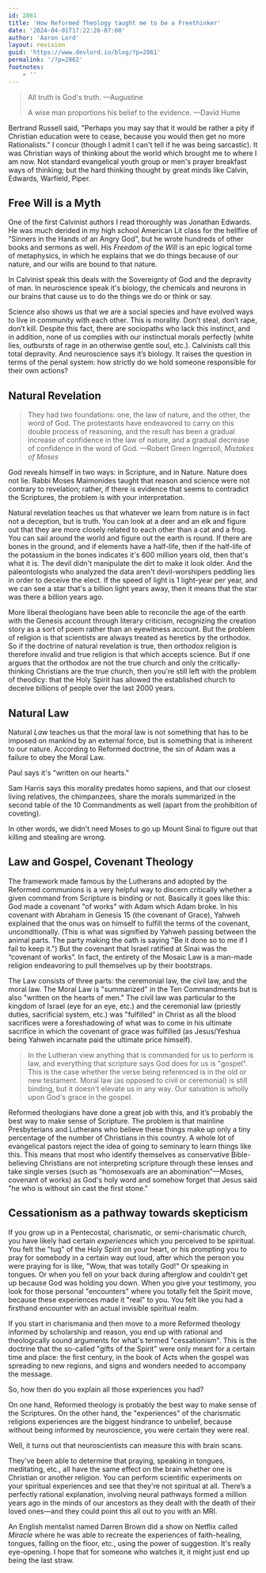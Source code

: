 ```yaml
---
id: 2861
title: 'How Reformed Theology taught me to be a Freethinker'
date: '2024-04-01T17:22:26-07:00'
author: 'Aaron Lord'
layout: revision
guid: 'https://www.devlord.io/blog/?p=2861'
permalink: '/?p=2861'
footnotes:
    - ''
---
```


<blockquote>
  All truth is God's truth. —Augustine
  
  A wise man proportions his belief to the evidence. —David Hume
</blockquote>

Bertrand Russell said, "Perhaps you may say that it would be rather a pity if Christian education were to cease, because you would then get no more Rationalists." I concur (though I admit I can't tell if he was being sarcastic). It was Christian ways of thinking about the world which brought me to where I am now. Not standard evangelical youth group or men's prayer breakfast ways of thinking; but the hard thinking thought by great minds like Calvin, Edwards, Warfield, Piper.

<h2>Free Will is a Myth</h2>

One of the first Calvinist authors I read thoroughly was Jonathan Edwards. He was much derided in my high school American Lit class for the hellfire of "Sinners in the Hands of an Angry God", but he wrote hundreds of other books and sermons as well. His <em>Freedom of the Will</em> is an epic logical tome of metaphysics, in which he explains that we do things because of our nature, and our wills are bound to that nature.

In Calvinist speak this deals with the Sovereignty of God and the depravity of man. In neuroscience speak it's biology, the chemicals and neurons in our brains that cause us to do the things we do or think or say.

Science also shows us that we are a social species and have evolved ways to live in community with each other. This is morality. Don’t steal, don’t rape, don’t kill. Despite this fact, there are sociopaths who lack this instinct, and in addition, none of us complies with our instinctual morals perfectly (white lies, outbursts of rage in an otherwise gentle soul, etc.). Calvinists call this total depravity. And neuroscience says it’s biology. It raises the question in terms of the penal system: how strictly do we hold someone responsible for their own actions?

<h2>Natural Revelation</h2>

<blockquote>
  They had two foundations: one, the law of nature, and the other, the word of God. The protestants have endeavored to carry on this double process of reasoning, and the result has been a gradual increase of confidence in the law of nature, and a gradual decrease of confidence in the word of God. —Robert Green Ingersoll, <em>Mistakes of Moses</em>
</blockquote>

God reveals himself in two ways: in Scripture, and in Nature. Nature does not lie. Rabbi Moses Maimonides taught that reason and science were not contrary to revelation; rather, if there is evidence that seems to contradict the Scriptures, the problem is with your interpretation.

Natural revelation teaches us that whatever we learn from nature is in fact not a deception, but is truth. You can look at a deer and an elk and figure out that they are more closely related to each other than a cat and a frog. You can sail around the world and figure out the earth is round. If there are bones in the ground, and if elements have a half-life, then if the half-life of the potassium in the bones indicates it's 600 million years old, then that's what it is. The devil didn't manipulate the dirt to make it look older. And the paleontologists who analyzed the data aren't devil-worshipers peddling lies in order to deceive the elect. If the speed of light is 1 light-year per year, and we can see a star that's a billion light years away, then it means that the star was there a billion years ago.

More liberal theologians have been able to reconcile the age of the earth with the Genesis account through literary criticism, recognizing the creation story as a sort of poem rather than an eyewitness account. But the problem of religion is that scientists are always treated as heretics by the orthodox. So if the doctrine of natural revelation is true, then orthodox religion is therefore invalid and true religion is that which accepts science. But if one argues that the orthodox are not the true church and only the critically-thinking Christians are the true church, then you're still left with the problem of theodicy: that the Holy Spirit has allowed the established church to deceive billions of people over the last 2000 years.

<h2>Natural Law</h2>

Natural <em>Law</em> teaches us that the moral law is not something that has to be imposed on mankind by an external force, but is something that is inherent to our nature. According to Reformed doctrine, the sin of Adam was a failure to obey the Moral Law.

Paul says it's "written on our hearts."

Sam Harris says this morality predates homo sapiens, and that our closest living relatives, the chimpanzees, share the morals summarized in the second table of the 10 Commandments as well (apart from the prohibition of coveting).

In other words, we didn't need Moses to go up Mount Sinai to figure out that killing and stealing are wrong.

<h2>Law and Gospel, Covenant Theology</h2>

The framework made famous by the Lutherans and adopted by the Reformed communions is a very helpful way to discern critically whether a given command from Scripture is binding or not. Basically it goes like this: God made a covenant "of works" with Adam which Adam broke. In his covenant with Abraham in Genesis 15 (the covenant of Grace), Yahweh explained that the onus was on himself to fulfill the terms of the covenant, unconditionally. (This is what was signified by Yahweh passing between the animal parts. The party making the oath is saying "Be it done so to me if I fail to keep it.") But the covenant that Israel ratified at Sinai was the “covenant of works”. In fact, the entirety of the Mosaic Law is a man-made religion endeavoring to pull themselves up by their bootstraps.

The Law consists of three parts: the ceremonial law, the civil law, and the moral law. The Moral Law is "summarized" in the Ten Commandments but is also "written on the hearts of men." The civil law was particular to the kingdom of Israel (eye for an eye, etc.) and the ceremonial law (priestly duties, sacrificial system, etc.) was "fulfilled" in Christ as all the blood sacrifices were a foreshadowing of what was to come in his ultimate sacrifice in which the covenant of grace was fulfilled (as Jesus/Yeshua being Yahweh incarnate paid the ultimate price himself).

<blockquote>
  In the Lutheran view anything that is commanded for us to perform is law, and everything that scripture says God does for us is "gospel". This is the case whether the verse being referenced is in the old or new testament. Moral law (as opposed to civil or ceremonial) is still binding, but it doesn't elevate us in any way. Our salvation is wholly upon God's grace in the gospel.
</blockquote>

Reformed theologians have done a great job with this, and it’s probably the best way to make sense of Scripture. The problem is that mainline Presbyterians and Lutherans who believe these things make up only a tiny percentage of the number of Christians in this country. A whole lot of evangelical pastors reject the idea of going to seminary to learn things like this. This means that most who identify themselves as conservative Bible-believing Christians are not interpreting scripture through these lenses and take single verses (such as "homosexuals are an abomination"—Moses, covenant of works) as God's holy word and somehow forget that Jesus said "he who is without sin cast the first stone."

<h2>Cessationism as a pathway towards skepticism</h2>

If you grow up in a Pentecostal, charismatic, or semi-charismatic church, you have likely had certain <em>experiences</em> which you perceived to be spiritual. You felt the "tug" of the Holy Spirit on your heart, or his prompting you to pray for somebody in a certain way out loud, after which the person you were praying for is like, "Wow, that was totally God!" Or speaking in tongues. Or when you fell on your back during afterglow and couldn't get up because God was holding you down. When you give your testimony, you look for those personal "encounters" where you totally felt the Spirit move, because these experiences made it "real" to you. You felt like you had a firsthand encounter with an actual invisible spiritual realm.

If you start in charismania and then move to a more Reformed theology informed by scholarship and reason, you end up with rational and theologically sound arguments for what's termed "cessationism". This is the doctrine that the so-called "gifts of the Spirit" were only meant for a certain time and place: the first century, in the book of Acts when the gospel was spreading to new regions, and signs and wonders needed to accompany the message.

So, how then do you explain all those experiences you had?

On one hand, Reformed theology is probably the best way to make sense of the Scriptures. On the other hand, the "experiences" of the charismatic religions experiences are the biggest hindrance to unbelief, because without being informed by neuroscience, you were certain they were real.

Well, it turns out that neuroscientists can measure this with brain scans.

They've been able to determine that praying, speaking in tongues, meditating, etc., all have the same effect on the brain whether one is Christian or another religion. You can perform scientific experiments on your spiritual experiences and see that they're not spiritual at all. There’s a perfectly rational explanation, involving neural pathways formed a million years ago in the minds of our ancestors as they dealt with the death of their loved ones—and they could point this all out to you with an MRI.

An English mentalist named Darren Brown did a show on Netflix called <em>Miracle</em> where he was able to recreate the experiences of faith-healing, tongues, falling on the floor, etc., using the power of suggestion. It's really eye-opening. I hope that for someone who watches it, it might just end up being the last straw.